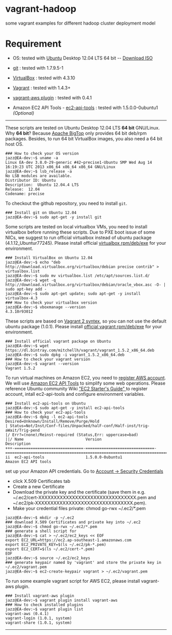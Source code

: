 vagrant-hadoop
==============

some vagrant examples for different hadoop cluster deployment model

Requirement
===========

 * OS: tested with [Ubuntu](http://www.ubuntu.com) Desktop 12.04 LTS 64 bit -- [Download ISO](http://www.ubuntu.com/start-download?distro=desktop&bits=64&release=lts)
 * [git](http://git-scm.com/) : tested with 1.7.9.5-1
 * [VirtualBox](http://www.virtualbox.org) : tested with 4.3.10
 * [Vagrant](http://www.vagrantup.com) : tested with 1.4.3+
 * [vagrant-aws plugin](https://github.com/mitchellh/vagrant-aws) : tested with 0.4.1

 * Amazon EC2 API Tools - [ec2-api-tools](http://docs.aws.amazon.com/AWSEC2/latest/CommandLineReference/command-reference.html) : tested with 1.5.0.0-0ubuntu1  *(Optional)*

-----

These scripts are tested on Ubuntu Desktop 12.04 LTS **64 bit** GNU/Linux.
Why **64 bit**? Because [Apache BigTop](http://bigtop.apache.org) only provides 64 bit deb/rpm packages.
Besides, to run 64 bit VirtualBox images, you also need a 64 bit host OS.
```
### How to check your OS version
jazz@EA-dev:~$ uname -a
Linux EA-dev 3.8.0-29-generic #42~precise1-Ubuntu SMP Wed Aug 14 16:19:23 UTC 2013 x86_64 x86_64 x86_64 GNU/Linux
jazz@EA-dev:~$ lsb_release -a
No LSB modules are available.
Distributor ID:	Ubuntu
Description:  Ubuntu 12.04.4 LTS
Release:  12.04
Codename: precise
```
To checkout the github repository, you need to install `git`.
```
### Install git on Ubuntu 12.04
jazz@EA-dev:~$ sudo apt-get -y install git
```
Some scripts are tested on local virtualbox VMs, you need to install virtualbox before running these scripts. 
Due to PXE boot issue of some NICs, we suggest to run official virtualbox instead of ubuntu package (4.1.12_Ubuntur77245).
Please install official [virtualbox rpm/deb/exe](https://www.virtualbox.org/wiki/Downloads) for your environment.
```
### Install VirtualBox on Ubuntu 12.04
jazz@EA-dev:~$ echo "deb http://download.virtualbox.org/virtualbox/debian precise contrib" > virtualbox.list
jazz@EA-dev:~$ sudo mv virtualbox.list /etc/apt/sources.list.d/
jazz@EA-dev:~$ wget -q http://download.virtualbox.org/virtualbox/debian/oracle_vbox.asc -O- | sudo apt-key add -
jazz@EA-dev:~$ sudo apt-get update; sudo apt-get -y install virtualbox-4.3
### How to check your virtualbox version
jazz@EA-dev:~$ vboxmanage --version
4.3.10r93012
```
These scripts are based on [Vagrant 2 syntex](http://docs.vagrantup.com/v2/vagrantfile/version.html), so you can not use the default ubuntu package (1.0.1). 
Please install [official vagrant rpm/deb/exe](http://www.vagrantup.com/downloads.html) for your environment.
```
### Install official vagrant package on Ubuntu
jazz@EA-dev:~$ wget https://dl.bintray.com/mitchellh/vagrant/vagrant_1.5.2_x86_64.deb
jazz@EA-dev:~$ sudo dpkg -i vagrant_1.5.2_x86_64.deb 
### How to check your vagrant version
jazz@EA-dev:~$ vagrant --version
Vagrant 1.5.2
```
To run virtual machines on Amazon EC2, you need to [register AWS account](https://portal.aws.amazon.com/gp/aws/developer/registration/index.html). We will use [Amazon EC2 API Tools](http://aws.amazon.com/developertools/351) to simplify some web operations. Please reference Ubuntu community Wiki ["EC2 Starter's Guide" ](https://help.ubuntu.com/community/EC2StartersGuide) to register account, intall ec2-api-tools and configure environment variables.
```
### Install ec2-api-tools on Ubuntu
jazz@EA-dev:~$ sudo apt-get -y install ec2-api-tools
### How to check your ec2-api-tools
jazz@EA-dev:~$ dpkg -l ec2-api-tools 
Desired=Unknown/Install/Remove/Purge/Hold
| Status=Not/Inst/Conf-files/Unpacked/halF-conf/Half-inst/trig-aWait/Trig-pend
|/ Err?=(none)/Reinst-required (Status,Err: uppercase=bad)
||/ Name                           Version                        Description
+++-==============================-==============================-============================================================================
ii  ec2-api-tools                  1.5.0.0-0ubuntu1               Amazon EC2 API tools
```
set up your Amazon API credentials. Go to [Account -> Security Credentials](https://console.aws.amazon.com/iam/home?#security_credential)
- click X.509 Certificates tab
- Create a new Certificate
- Download the private key and the certificate (save them in e.g. ~/.ec2/cert-XXXXXXXXXXXXXXXXXXXXXXXXXXXXXXXX.pem and ~/.ec2/pk-XXXXXXXXXXXXXXXXXXXXXXXXXXXXXXXX.pem).
- Make your credential files private: chmod go-rwx ~/.ec2/*.pem 
```
jazz@EA-dev:~$ mkdir -p ~/.ec2
### download X.509 Certificates and private key into ~/.ec2
jazz@EA-dev:~$ chmod go-rwx ~/.ec2/*.pem
### generate a shell script for 
jazz@EA-dev:~$ cat > ~/.ec2/ec2_keys << EOF
export EC2_URL=https://ec2.ap-southeast-1.amazonaws.com
export EC2_PRIVATE_KEY=$(ls ~/.ec2/pk-*.pem)
export EC2_CERT=$(ls ~/.ec2/cert-*.pem)
EOF
jazz@EA-dev:~$ source ~/.ec2/ec2_keys
### generate keypair named by 'vagrant' and store the private key in ~/.ec2/vagrant.pem
jazz@EA-dev:~$ ec2-create-keypair vagrant > ~/.ec2/vagrant.pem
```
To run some example vagrant script for AWS EC2, please install vagrant-aws plugin.
```
### Install vagrant-aws plugin
jazz@EA-dev:~$ vagrant plugin install vagrant-aws
### How to check installed plugins
jazz@EA-dev:~$ vagrant plugin list
vagrant-aws (0.4.1)
vagrant-login (1.0.1, system)
vagrant-share (1.0.1, system)
```
-----
